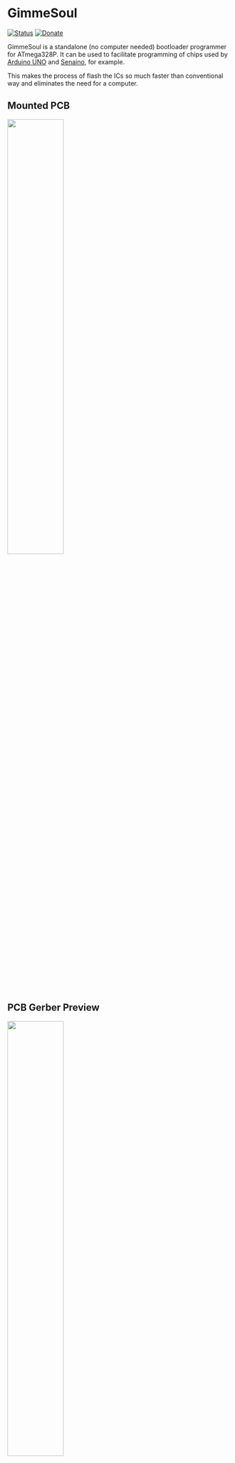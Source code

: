 # GimmeSoul

[![Status](https://img.shields.io/badge/Status-Finished-green.svg)](https://github.com/import-tiago/GimmeSoul)
[![Donate](https://img.shields.io/badge/Donate-Buy%20Me%20a%20Coffee-yellow.svg)](https://www.buymeacoffee.com/TiagoPaulaSilva)

GimmeSoul is a standalone (no computer needed) bootloader programmer for ATmega328P. It can be used to facilitate programming of chips used by [Arduino UNO](https://store.arduino.cc/usa/arduino-uno-rev3) and [Senaino](https://github.com/import-tiago/Senaino), for example. 

This makes the process of flash the ICs so much faster than conventional way and eliminates the need for a computer.

## Mounted PCB
<img src="https://github.com/import-tiago/GimmeSoul/blob/master/Others/Mounted%20PCB.jpg" width="50%" height="50%">

## PCB Gerber Preview
<img src="https://github.com/import-tiago/GimmeSoul/blob/master/Others/GimmeSoul%20Gerber%20Preview.png" width="50%" height="50%">

## Schematic
<img src="https://github.com/import-tiago/GimmeSoul/blob/master/Others/GimmeSoul%20Schematic%20Preview.png" width="100%" height="100%">

## Bill of Materials
To mount the components on the board, follow the instructions: [Designator References](https://github.com/import-tiago/GimmeSoul/blob/master/Hardware/1.%20Mounting/Silk%20Screen.png)

| Qty | Parts | Description | Value | Package |
|--|--|--|--|--|
2|R2/R3|SMD Resistor|100R ±5%|R0805
1|R1|SMD Resistor|10k ±5%|R0805
4|C1/C2/C4/C6|SMD Capacitor|100 nF / 50V|C0805
2|C3/C5|SMD Capacitor|1 uF / 50V|C0805
2|C7/C8|SMD Capacitor|22 pF / 50V|C0805
1|D2|SMD Diode|1N4007|SOD123
1|U1|SMD Microcontroller|ATmega328P|TQFP-32
1|U2|SMD Voltage Regulator|LM1117MP-5.0|SOT223
2|S1/S2|PTH Tact Switch|DPST|6 x 6 mm
1|Q1|PTH Crystal|16 MHz|HC49/S
1|SG5|PTH Buzzer|5V Passive|F/QMBIII
1|LED1|PTH LED|Green|5 mm
1|LED2|PTH LED|Red|5 mm
2|JP1/JP4|PTH Pin Header|Male 180°|1X08
1|JP2|PTH Pin Header|Male 180°|1X10
1|JP3|PTH Pin Header|Male 180°|1X06
1|ZX1|PTH ZIF socket|28-pin|Slim Width

## How To
[SETUP Tutorial](https://github.com/import-tiago/GimmeSoul/wiki/SETUP)

## Video
[# GimmeSoul - Demo](https://vimeo.com/363052289?activityReferer=1)

### Contributing
0. Give this project a :star:
1. Create an issue and describe your idea.
2. [Fork it](https://github.com/import-tiago/GimmeSoul/fork).
3. Create your feature branch (`git checkout -b my-new-feature`).
4. Commit your changes (`git commit -a -m "Added feature title"`).
5. Publish the branch (`git push origin my-new-feature`).
6. Create a new pull request.
7. Done! :heavy_check_mark:

### License Information
<a rel="license" href="http://creativecommons.org/licenses/by-sa/4.0/"><img alt="Creative Commons License" style="border-width:0" src="https://i.creativecommons.org/l/by-sa/4.0/88x31.png" /></a><br /><span xmlns:dct="http://purl.org/dc/terms/" property="dct:title">GimmeSoul</span> by <a xmlns:cc="http://creativecommons.org/ns#" href="https://github.com/import-tiago" property="cc:attributionName" rel="cc:attributionURL">Tiago Silva</a> is licensed under a <a rel="license" href="http://creativecommons.org/licenses/by-sa/4.0/">Creative Commons Attribution-ShareAlike 4.0 International License</a>.<br />Based on a work at <a xmlns:dct="http://purl.org/dc/terms/" href="[Standalone AVR Chip Programmer](https://learn.adafruit.com/standalone-avr-chip-programmer/)" rel="dct:source">[Standalone AVR Chip Programmer](https://learn.adafruit.com/standalone-avr-chip-programmer/)</a>.<br />Permissions beyond the scope of this license may be available at <a xmlns:cc="http://creativecommons.org/ns#" href="https://twitter.com/import_tiago" rel="cc:morePermissions">tiagodepaulasilva@gmail.com</a>.
